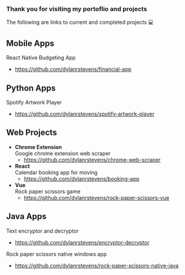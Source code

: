 ### Thank you for visiting my portoflio and projects

The following are links to current and completed projects 💻
<br>

## Mobile Apps

React Native Budgeting App
- https://github.com/dylanrstevens/financial-app

## Python Apps

Spotify Artwork Player
- https://github.com/dylanrstevens/spotify-artwork-player

## Web Projects
- **Chrome Extension**
  <br>
  Google chrome extension web scraper
  - https://github.com/dylanrstevens/chrome-web-scraper
- **React**
  <br>
  Calendar booking app for moving
  - https://github.com/dylanrstevens/booking-app
- **Vue**
  <br>
  Rock paper scissors game
  - https://github.com/dylanrstevens/rock-paper-scissors-vue
  

## Java Apps

Text encryptor and decryptor
- https://github.com/dylanrstevens/encryptor-decryptor

Rock paper scissors native windows app
- https://github.com/dylanrstevens/rock-paper-scissors-native-java
